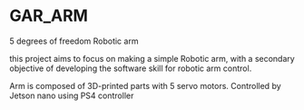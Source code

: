 # GAR_ARM
5 degrees of freedom Robotic arm

this project aims to focus on making a simple Robotic arm, with a secondary objective of developing the software skill for robotic arm control.

Arm is composed of 3D-printed parts with 5 servo motors. Controlled by Jetson nano using PS4 controller  
